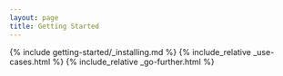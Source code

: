 ```yaml
---
layout: page
title: Getting Started
---
```


{% include getting-started/_installing.md %}
{% include_relative _use-cases.html %}
{% include_relative _go-further.html %}
